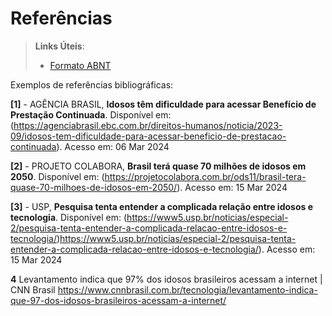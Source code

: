 # Referências

> **Links Úteis**:
> - [Formato ABNT](https://www.normastecnicas.com/referencias/)

Exemplos de referências bibliográficas:

**[1]** - AGÊNCIA BRASIL, **Idosos têm dificuldade para acessar Benefício de Prestação Continuada**. Disponível em: (https://agenciabrasil.ebc.com.br/direitos-humanos/noticia/2023-09/idosos-tem-dificuldade-para-acessar-beneficio-de-prestacao-continuada). Acesso em: 06 Mar 2024

**[2]** - PROJETO COLABORA, **Brasil terá quase 70 milhões de idosos em 2050**. Disponível em: (https://projetocolabora.com.br/ods11/brasil-tera-quase-70-milhoes-de-idosos-em-2050/).
Acesso em: 15 Mar 2024

**[3]** - USP, **Pesquisa tenta entender a complicada relação entre idosos e tecnologia**. Disponível em: (https://www5.usp.br/noticias/especial-2/pesquisa-tenta-entender-a-complicada-relacao-entre-idosos-e-tecnologia/)https://www5.usp.br/noticias/especial-2/pesquisa-tenta-entender-a-complicada-relacao-entre-idosos-e-tecnologia/).
Acesso em: 15 Mar 2024

**4** Levantamento indica que 97% dos idosos brasileiros acessam a internet | CNN Brasil https://www.cnnbrasil.com.br/tecnologia/levantamento-indica-que-97-dos-idosos-brasileiros-acessam-a-internet/

